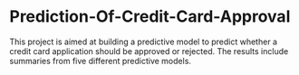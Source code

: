 # Prediction-Of-Credit-Card-Approval
This project is aimed at building a predictive model to predict whether a credit card application should be approved or rejected. The results include summaries from five different predictive models.
